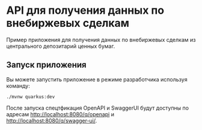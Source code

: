 # API для получения данных по внебиржевых сделкам

Пример приложения для получения данных по внебиржевых сделкам из центрального депозитарий ценных бумаг.

## Запуск приложения

Вы можете запустить приложение в режиме разработчика используя команду:

```shell script
./mvnw quarkus:dev
```
После запуска спецтфикация OpenAPI и SwaggerUI будут доступны по адресам <http://localhost:8080/q/openapi> и <http://localhost:8080/q/swagger-ui/>.